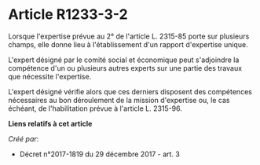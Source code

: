 # Article R1233-3-2

Lorsque l'expertise prévue au 2° de l'article L. 2315-85 porte sur plusieurs champs, elle donne lieu à l'établissement d'un
rapport d'expertise unique.

L'expert désigné par le comité social et économique peut s'adjoindre la compétence d'un ou plusieurs autres experts sur une
partie des travaux que nécessite l'expertise.

L'expert désigné vérifie alors que ces derniers disposent des compétences nécessaires au bon déroulement de la mission
d'expertise ou, le cas échéant, de l'habilitation prévue à l'article L. 2315-96.

**Liens relatifs à cet article**

_Créé par_:

  - Décret n°2017-1819 du 29 décembre 2017 - art. 3
